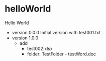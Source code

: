 # helloWorld
Hello World
- version 0.0.0
	Initial version with test001.txt
- version 1.0.0
	- add 
		- test002.xlsx
		- folder: TestFolder
					- testWord.doc